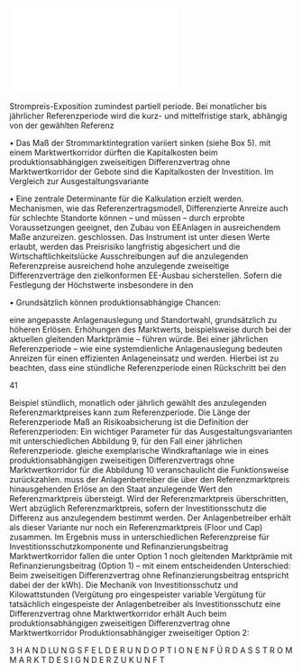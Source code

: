 ![./pages/page43.pdf](../assets/./pages/page43.pdf)




Strompreis-Exposition zumindest partiell
periode. Bei monatlicher bis jährlicher Referenzperiode wird die kurz- und mittelfristige
stark, abhängig von der gewählten Referenz­

• Das Maß der Strommarktintegration variiert
sinken (siehe Box 5).
mit einem Marktwertkorridor dürften die Kapitalkosten beim produktionsabhängigen zweiseitigen Differenzvertrag ohne Marktwertkorridor
der Gebote sind die Kapitalkosten der Investition. Im Vergleich zur Ausgestaltungsvariante

• Eine zentrale Determinante für die Kalkulation
erzielt werden.
Mechanismen, wie das Referenzertragsmodell,
Differenzierte Anreize auch für schlechte Standorte können – und müssen – durch erprobte
Voraussetzungen geeignet, den Zubau von EEAnlagen in ausreichendem Maße anzureizen.
geschlossen. Das Instrument ist unter diesen
Werte erlaubt, werden das Preisrisiko langfristig abgesichert und die Wirtschaftlichkeitslücke
Ausschreibungen auf die anzulegenden Referenzpreise ausreichend hohe anzulegende
zweiseitige Differenzverträge den zielkonformen EE-Ausbau sicherstellen. Sofern die Festlegung der Höchstwerte insbesondere in den

• Grundsätzlich können produktionsabhängige
Chancen:

eine angepasste Anlagenauslegung und Standortwahl, grundsätzlich zu höheren Erlösen.
Erhöhungen des Marktwerts, beispielsweise durch
bei der aktuellen gleitenden Marktprämie – führen
würde. Bei einer jährlichen Referenzperiode – wie
eine systemdienliche Anlagenauslegung bedeuten
Anreizen für einen effizienten Anlageneinsatz und
werden. Hierbei ist zu beachten, dass eine stündliche Referenzperiode einen Rückschritt bei den

41

Beispiel stündlich, monatlich oder jährlich gewählt
des anzulegenden Referenzmarktpreises kann zum
Referenzperiode. Die Länge der Referenzperiode
Maß an Risikoabsicherung ist die Definition der
Referenzperioden: Ein wichtiger Parameter für das
Ausgestaltungsvarianten mit unterschiedlichen
Abbildung 9, für den Fall einer jährlichen Referenzperiode.
gleiche exemplarische Windkraftanlage wie in
eines produktionsabhängigen zweiseitigen Differenzvertrags ohne Marktwertkorridor für die
Abbildung 10 veranschaulicht die Funktionsweise
zurückzahlen.
muss der Anlagenbetreiber die über den Referenzmarktpreis hinausgehenden Erlöse an den Staat
anzulegende Wert den Referenzmarktpreis übersteigt. Wird der Referenzmarktpreis überschritten,
Wert abzüglich Referenzmarktpreis, sofern der
Investitionsschutz die Differenz aus anzulegendem
bestimmt werden. Der Anlagenbetreiber erhält als
dieser Variante nur noch ein Referenzmarktpreis
(Floor und Cap) zusammen. Im Ergebnis muss in
unterschiedlichen Referenzpreise für Investitionsschutzkomponente und Refinanzierungsbeitrag
Marktwertkorridor fallen die unter Option 1 noch
gleitenden Marktprämie mit Refinanzierungsbeitrag (Option 1) – mit einem entscheidenden Unterschied: Beim zweiseitigen Differenzvertrag ohne
Refinanzierungsbeitrag entspricht dabei der der
kWh). Die Mechanik von Investitionsschutz und
Kilowattstunden (Vergütung pro eingespeister
variable Vergütung für tatsächlich eingespeiste
der Anlagenbetreiber als Investitionsschutz eine
Differenzvertrag ohne Marktwertkorridor erhält
Auch beim produktionsabhängigen zweiseitigen
Differenzvertrag ohne Marktwertkorridor
Produktionsabhängiger zweiseitiger
Option 2:

3 H A N D LU N G S F E L D E R U N D O P T I O N E N F Ü R D A S S T R O M M A R K T D E S I G N D E R Z U K U N F T

